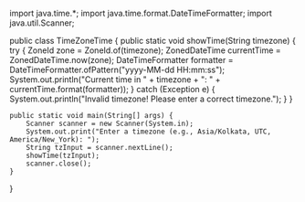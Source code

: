 import java.time.*;
import java.time.format.DateTimeFormatter;
import java.util.Scanner;

public class TimeZoneTime {
    public static void showTime(String timezone) {
        try {
            ZoneId zone = ZoneId.of(timezone);
            ZonedDateTime currentTime = ZonedDateTime.now(zone);
            DateTimeFormatter formatter = DateTimeFormatter.ofPattern("yyyy-MM-dd HH:mm:ss");
            System.out.println("Current time in " + timezone + ": " + currentTime.format(formatter));
        } catch (Exception e) {
            System.out.println("Invalid timezone! Please enter a correct timezone.");
        }
    }

    public static void main(String[] args) {
        Scanner scanner = new Scanner(System.in);
        System.out.print("Enter a timezone (e.g., Asia/Kolkata, UTC, America/New_York): ");
        String tzInput = scanner.nextLine();
        showTime(tzInput);
        scanner.close();
    }
}

